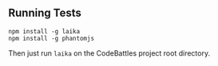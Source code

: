 Running Tests
-------------
```
npm install -g laika
npm install -g phantomjs
```

Then just run `laika` on the CodeBattles project root directory.
